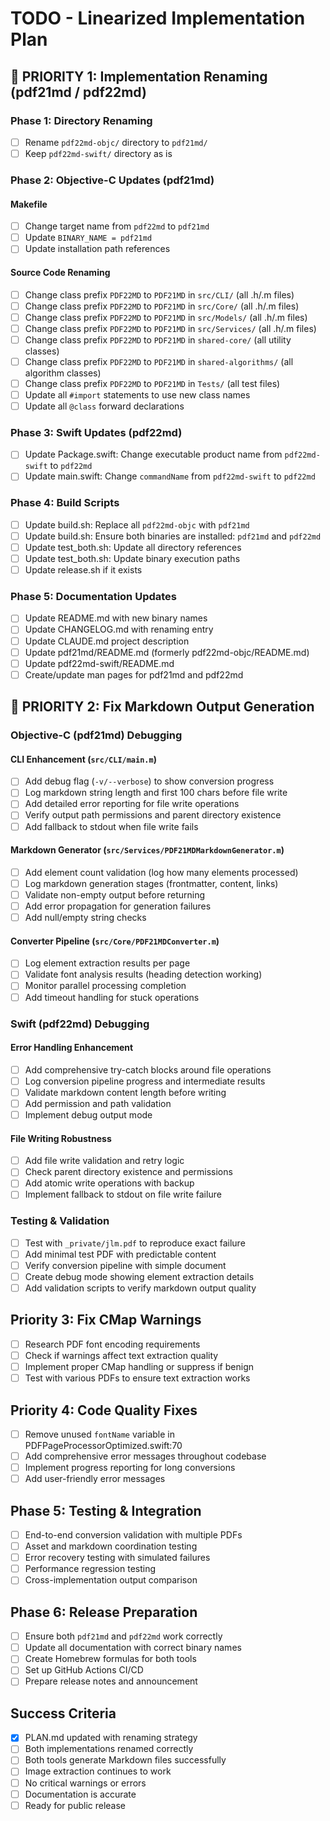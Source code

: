 # TODO - Linearized Implementation Plan

## 🚨 PRIORITY 1: Implementation Renaming (pdf21md / pdf22md)

### Phase 1: Directory Renaming
- [ ] Rename `pdf22md-objc/` directory to `pdf21md/`
- [ ] Keep `pdf22md-swift/` directory as is

### Phase 2: Objective-C Updates (pdf21md)
#### Makefile
- [ ] Change target name from `pdf22md` to `pdf21md`
- [ ] Update `BINARY_NAME = pdf21md`
- [ ] Update installation path references

#### Source Code Renaming
- [ ] Change class prefix `PDF22MD` to `PDF21MD` in `src/CLI/` (all .h/.m files)
- [ ] Change class prefix `PDF22MD` to `PDF21MD` in `src/Core/` (all .h/.m files)
- [ ] Change class prefix `PDF22MD` to `PDF21MD` in `src/Models/` (all .h/.m files)
- [ ] Change class prefix `PDF22MD` to `PDF21MD` in `src/Services/` (all .h/.m files)
- [ ] Change class prefix `PDF22MD` to `PDF21MD` in `shared-core/` (all utility classes)
- [ ] Change class prefix `PDF22MD` to `PDF21MD` in `shared-algorithms/` (all algorithm classes)
- [ ] Change class prefix `PDF22MD` to `PDF21MD` in `Tests/` (all test files)
- [ ] Update all `#import` statements to use new class names
- [ ] Update all `@class` forward declarations

### Phase 3: Swift Updates (pdf22md)
- [ ] Update Package.swift: Change executable product name from `pdf22md-swift` to `pdf22md`
- [ ] Update main.swift: Change `commandName` from `pdf22md-swift` to `pdf22md`

### Phase 4: Build Scripts
- [ ] Update build.sh: Replace all `pdf22md-objc` with `pdf21md`
- [ ] Update build.sh: Ensure both binaries are installed: `pdf21md` and `pdf22md`
- [ ] Update test_both.sh: Update all directory references
- [ ] Update test_both.sh: Update binary execution paths
- [ ] Update release.sh if it exists

### Phase 5: Documentation Updates
- [ ] Update README.md with new binary names
- [ ] Update CHANGELOG.md with renaming entry
- [ ] Update CLAUDE.md project description
- [ ] Update pdf21md/README.md (formerly pdf22md-objc/README.md)
- [ ] Update pdf22md-swift/README.md
- [ ] Create/update man pages for pdf21md and pdf22md

## 🚨 PRIORITY 2: Fix Markdown Output Generation

### Objective-C (pdf21md) Debugging
#### CLI Enhancement (`src/CLI/main.m`)
- [ ] Add debug flag (`-v/--verbose`) to show conversion progress
- [ ] Log markdown string length and first 100 chars before file write
- [ ] Add detailed error reporting for file write operations
- [ ] Verify output path permissions and parent directory existence
- [ ] Add fallback to stdout when file write fails

#### Markdown Generator (`src/Services/PDF21MDMarkdownGenerator.m`)
- [ ] Add element count validation (log how many elements processed)
- [ ] Log markdown generation stages (frontmatter, content, links)
- [ ] Validate non-empty output before returning
- [ ] Add error propagation for generation failures
- [ ] Add null/empty string checks

#### Converter Pipeline (`src/Core/PDF21MDConverter.m`)
- [ ] Log element extraction results per page
- [ ] Validate font analysis results (heading detection working)
- [ ] Monitor parallel processing completion
- [ ] Add timeout handling for stuck operations

### Swift (pdf22md) Debugging
#### Error Handling Enhancement
- [ ] Add comprehensive try-catch blocks around file operations
- [ ] Log conversion pipeline progress and intermediate results
- [ ] Validate markdown content length before writing
- [ ] Add permission and path validation
- [ ] Implement debug output mode

#### File Writing Robustness
- [ ] Add file write validation and retry logic
- [ ] Check parent directory existence and permissions
- [ ] Add atomic write operations with backup
- [ ] Implement fallback to stdout on file write failure

### Testing & Validation
- [ ] Test with `_private/jlm.pdf` to reproduce exact failure
- [ ] Add minimal test PDF with predictable content
- [ ] Verify conversion pipeline with simple document
- [ ] Create debug mode showing element extraction details
- [ ] Add validation scripts to verify markdown output quality

## Priority 3: Fix CMap Warnings
- [ ] Research PDF font encoding requirements
- [ ] Check if warnings affect text extraction quality
- [ ] Implement proper CMap handling or suppress if benign
- [ ] Test with various PDFs to ensure text extraction works

## Priority 4: Code Quality Fixes
- [ ] Remove unused `fontName` variable in PDFPageProcessorOptimized.swift:70
- [ ] Add comprehensive error messages throughout codebase
- [ ] Implement progress reporting for long conversions
- [ ] Add user-friendly error messages

## Phase 5: Testing & Integration
- [ ] End-to-end conversion validation with multiple PDFs
- [ ] Asset and markdown coordination testing
- [ ] Error recovery testing with simulated failures
- [ ] Performance regression testing
- [ ] Cross-implementation output comparison

## Phase 6: Release Preparation
- [ ] Ensure both `pdf21md` and `pdf22md` work correctly
- [ ] Update all documentation with correct binary names
- [ ] Create Homebrew formulas for both tools
- [ ] Set up GitHub Actions CI/CD
- [ ] Prepare release notes and announcement

## Success Criteria
- [x] PLAN.md updated with renaming strategy
- [ ] Both implementations renamed correctly
- [ ] Both tools generate Markdown files successfully
- [ ] Image extraction continues to work
- [ ] No critical warnings or errors
- [ ] Documentation is accurate
- [ ] Ready for public release